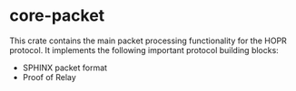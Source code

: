 # core-packet

This crate contains the main packet processing functionality for the HOPR protocol.
It implements the following important protocol building blocks:

- SPHINX packet format
- Proof of Relay
